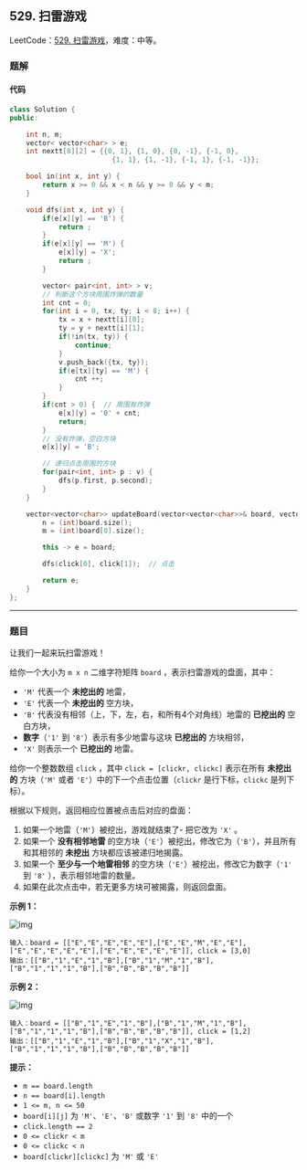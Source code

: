 ## 529. 扫雷游戏

LeetCode：[529. 扫雷游戏](https://leetcode.cn/problems/minesweeper/)，难度：中等。

### 题解

#### 代码

```c++
class Solution {
public:

    int n, m;
    vector< vector<char> > e;
    int nextt[8][2] = {{0, 1}, {1, 0}, {0, -1}, {-1, 0},
                         {1, 1}, {1, -1}, {-1, 1}, {-1, -1}};

    bool in(int x, int y) {
        return x >= 0 && x < n && y >= 0 && y < m;
    }

    void dfs(int x, int y) {
        if(e[x][y] == 'B') {
            return ;
        }
        if(e[x][y] == 'M') {
            e[x][y] = 'X';
            return ;
        }

        vector< pair<int, int> > v;
        // 判断这个方块周围炸弹的数量
        int cnt = 0;
        for(int i = 0, tx, ty; i < 8; i++) {
            tx = x + nextt[i][0];
            ty = y + nextt[i][1];
            if(!in(tx, ty)) {
                continue;
            }
            v.push_back({tx, ty});
            if(e[tx][ty] == 'M') {
                cnt ++;
            }
        }
        if(cnt > 0) {  // 周围有炸弹
            e[x][y] = '0' + cnt;
            return;
        }
        // 没有炸弹，空白方块
        e[x][y] = 'B';

        // 递归点击周围的方块
        for(pair<int, int> p : v) {
            dfs(p.first, p.second);
        }
    }

    vector<vector<char>> updateBoard(vector<vector<char>>& board, vector<int>& click) {
        n = (int)board.size();
        m = (int)board[0].size();

        this -> e = board;

        dfs(click[0], click[1]);  // 点击

        return e;
    }
};
```



---



### 题目

让我们一起来玩扫雷游戏！

给你一个大小为 `m x n` 二维字符矩阵 `board` ，表示扫雷游戏的盘面，其中：

- `'M'` 代表一个 **未挖出的** 地雷，
- `'E'` 代表一个 **未挖出的** 空方块，
- `'B'` 代表没有相邻（上，下，左，右，和所有4个对角线）地雷的 **已挖出的** 空白方块，
- **数字**（`'1'` 到 `'8'`）表示有多少地雷与这块 **已挖出的** 方块相邻，
- `'X'` 则表示一个 **已挖出的** 地雷。

给你一个整数数组 `click` ，其中 `click = [clickr, clickc]` 表示在所有 **未挖出的** 方块（`'M'` 或者 `'E'`）中的下一个点击位置（`clickr` 是行下标，`clickc` 是列下标）。

根据以下规则，返回相应位置被点击后对应的盘面：

1. 如果一个地雷（`'M'`）被挖出，游戏就结束了- 把它改为 `'X'` 。
2. 如果一个 **没有相邻地雷** 的空方块（`'E'`）被挖出，修改它为（`'B'`），并且所有和其相邻的 **未挖出** 方块都应该被递归地揭露。
3. 如果一个 **至少与一个地雷相邻** 的空方块（`'E'`）被挖出，修改它为数字（`'1'` 到 `'8'` ），表示相邻地雷的数量。
4. 如果在此次点击中，若无更多方块可被揭露，则返回盘面。

 

**示例 1：**

![img](https://gitee.com/xwl66/leetcode/raw/master/image/529-untitled.jpeg)

```
输入：board = [["E","E","E","E","E"],["E","E","M","E","E"],["E","E","E","E","E"],["E","E","E","E","E"]], click = [3,0]
输出：[["B","1","E","1","B"],["B","1","M","1","B"],["B","1","1","1","B"],["B","B","B","B","B"]]
```

**示例 2：**

![img](https://gitee.com/xwl66/leetcode/raw/master/image/529-untitled-2.jpeg)

```
输入：board = [["B","1","E","1","B"],["B","1","M","1","B"],["B","1","1","1","B"],["B","B","B","B","B"]], click = [1,2]
输出：[["B","1","E","1","B"],["B","1","X","1","B"],["B","1","1","1","B"],["B","B","B","B","B"]]
```

 

**提示：**

- `m == board.length`
- `n == board[i].length`
- `1 <= m, n <= 50`
- `board[i][j]` 为 `'M'`、`'E'`、`'B'` 或数字 `'1'` 到 `'8'` 中的一个
- `click.length == 2`
- `0 <= clickr < m`
- `0 <= clickc < n`
- `board[clickr][clickc]` 为 `'M'` 或 `'E'`


